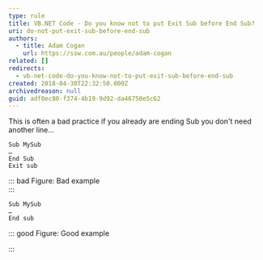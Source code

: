 ```yaml
---
type: rule
title: VB.NET Code - Do you know not to put Exit Sub before End Sub?
uri: do-not-put-exit-sub-before-end-sub
authors:
  - title: Adam Cogan
    url: https://ssw.com.au/people/adam-cogan
related: []
redirects:
  - vb-net-code-do-you-know-not-to-put-exit-sub-before-end-sub
created: 2018-04-30T22:32:50.000Z
archivedreason: null
guid: adf0ec80-f374-4b19-9d92-da46750e5c62
---
```

This is often a bad practice if you already are ending Sub you don't need another line...

<!--endintro-->

```
Sub MySub
…
End Sub
Exit sub
```

::: bad
Figure: Bad example\
:::

```
Sub MySub
…
End sub
```

::: good
Figure: Good example

:::